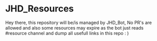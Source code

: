 # JHD_Resources
Hey there, this repository will be/is managed by JHD_Bot, No PR's are allowed and also some resources may expire as the bot just reads #resource channel and dump all usefull links in this repo : )

